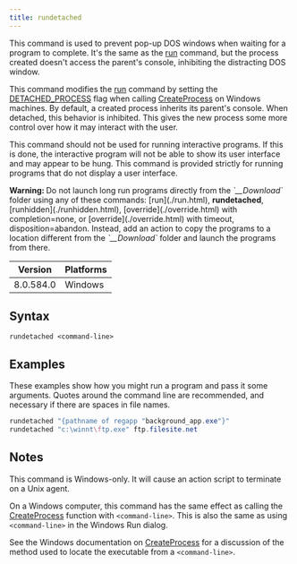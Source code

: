 ```yaml
---
title: rundetached
---
```


This command is used to prevent pop-up DOS windows when waiting for a program to complete. It's the same as the [run](./run.html) command, but the process created doesn't access the parent's console, inhibiting the distracting DOS window.

This command modifies the [run](./run.html) command by setting the [DETACHED_PROCESS](https://msdn.microsoft.com/en-us/library/windows/desktop/ms684863%28v=vs.85%29.aspx) flag when calling [CreateProcess](https://msdn.microsoft.com/en-us/library/windows/desktop/ms682425%28v=vs.85%29.aspx) on Windows machines. By default, a created process inherits its parent's console. When detached, this behavior is inhibited. This gives the new process some more control over how it may interact with the user.

This command should not be used for running interactive programs. If this is done, the interactive program will not be able to show its user interface and may appear to be hung. This command is provided strictly for running programs that do not display a user interface.

<p><b>Warning: </b>Do not launch long run programs directly from the <i>`__Download`</i> folder using any of these commands: [run](./run.html), <b>rundetached</b>, [runhidden](./runhidden.html), [override](./override.html) with completion=none, or [override](./override.html) with timeout, disposition=abandon. Instead, add an action to copy the programs to a location different from the <i>`__Download`</i> folder and launch the programs from there.</p>

Version | Platforms
--- | ---
8.0.584.0 | Windows

## Syntax

    rundetached <command-line>

## Examples

These examples show how you might run a program and pass it some arguments. Quotes around the command line are recommended, and necessary if there are spaces in file names.

```actionscript
rundetached "{pathname of regapp "background_app.exe"}"
rundetached "c:\winnt\ftp.exe" ftp.filesite.net
```

## Notes

This command is Windows-only. It will cause an action script to terminate on a Unix agent.

On a Windows computer, this command has the same effect as calling the [CreateProcess](https://msdn.microsoft.com/en-us/library/windows/desktop/ms682425%28v=vs.85%29.aspx) function with `<command-line>`. This is also the same as using `<command-line>` in the Windows Run dialog.

See the Windows documentation on [CreateProcess](https://msdn.microsoft.com/en-us/library/windows/desktop/ms682425%28v=vs.85%29.aspx) for a discussion of the method used to locate the executable from a `<command-line>`.
